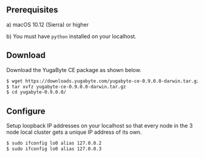 ## Prerequisites

a) macOS 10.12 (Sierra) or higher

b) You must have `python` installed on your localhost.

## Download

Download the YugaByte CE package as shown below.

```sh
$ wget https://downloads.yugabyte.com/yugabyte-ce-0.9.0.0-darwin.tar.gz
$ tar xvfz yugabyte-ce-0.9.0.0-darwin.tar.gz
$ cd yugabyte-0.9.0.0/
```

## Configure

Setup loopback IP addresses on your localhost so that every node in the 3 node local cluster gets a unique IP address of its own.

```sh
$ sudo ifconfig lo0 alias 127.0.0.2
$ sudo ifconfig lo0 alias 127.0.0.3
```